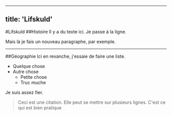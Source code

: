-----------
title: 'Lifskuld'
-------------
#Lifskuld
##Histoire
Il y a du texte ici.
Je passe à la ligne.

Mais là je fais un nouveau paragraphe, par exemple.

--------------------
##Géographie
Ici en revanche, j'essaie de faire une liste.
* Quelque chose
* Autre chose
    * Petite chose
    * Truc muche

Je suis assez fier.

> Ceci est une citation.
> Elle peut se mettre sur plusieurs lignes.
> C'est ce qui est bien pratique